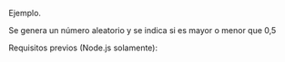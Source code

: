 Ejemplo.

Se genera un número aleatorio y se indica si es mayor o menor que 0,5

Requisitos previos (Node.js solamente):
